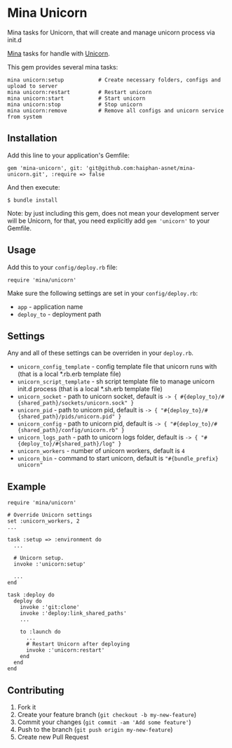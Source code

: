 # Mina Unicorn
Mina tasks for Unicorn, that will create and manage unicorn process via init.d

[Mina](https://github.com/nadarei/mina) tasks for handle with
[Unicorn](https://github.com/unicorn/unicorn).

This gem provides several mina tasks:

    mina unicorn:setup           # Create necessary folders, configs and upload to server
    mina unicorn:restart         # Restart unicorn
    mina unicorn:start           # Start unicorn
    mina unicorn:stop            # Stop unicorn
    mina unicorn:remove          # Remove all configs and unicorn service from system

## Installation

Add this line to your application's Gemfile:

    gem 'mina-unicorn', git: 'git@github.com:haiphan-asnet/mina-unicorn.git', :require => false

And then execute:

    $ bundle install    

Note: by just including this gem, does not mean your development server will be Unicorn, for that, you need explicitly add `gem 'unicorn'` to your Gemfile.

## Usage

Add this to your `config/deploy.rb` file:

    require 'mina/unicorn'

Make sure the following settings are set in your `config/deploy.rb`:

* `app`         - application name
* `deploy_to`   - deployment path

## Settings
Any and all of these settings can be overriden in your `deploy.rb`.

* `unicorn_config_template`     - config template file that unicorn runs with (that is a local *.rb.erb template file)
* `unicorn_script_template`     - sh script template file to manage unicorn init.d process (that is a local *.sh.erb template file)
* `unicorn_socket`              - path to unicorn socket, default is `-> { #{deploy_to}/#{shared_path}/sockets/unicorn.sock" }`
* `unicorn_pid`                 - path to unicorn pid, default is `-> { "#{deploy_to}/#{shared_path}/pids/unicorn.pid" }`
* `unicorn_config`              - path to unicorn pid, default is `-> { "#{deploy_to}/#{shared_path}/config/unicorn.rb" }`
* `unicorn_logs_path`           - path to unicorn logs folder, default is `-> { "#{deploy_to}/#{shared_path}/log" }`
* `unicorn_workers`             - number of unicorn workers, default is `4`
* `unicorn_bin`                 - command to start unicorn, default is `"#{bundle_prefix} unicorn"`

## Example

    require 'mina/unicorn'

    # Override Unicorn settings
    set :unicorn_workers, 2
    ...

    task :setup => :environment do
      ...

      # Unicorn setup.
      invoke :'unicorn:setup'

      ...
    end

    task :deploy do
      deploy do
        invoke :'git:clone'
        invoke :'deploy:link_shared_paths'
        ...

        to :launch do
          ...
          # Restart Unicorn after deploying
          invoke :'unicorn:restart'
        end
      end
    end

## Contributing

1. Fork it
2. Create your feature branch (`git checkout -b my-new-feature`)
3. Commit your changes (`git commit -am 'Add some feature'`)
4. Push to the branch (`git push origin my-new-feature`)
5. Create new Pull Request
